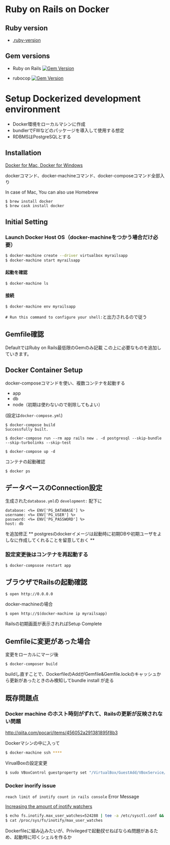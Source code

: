 # Ruby on Rails on Docker

## Ruby version
 - [.ruby-version](https://github.com/hihats/ruby-on-rails-pg-on-docker/blob/master/.ruby-version)


## Gem versions
- Ruby on Rails [![Gem Version](https://badge.fury.io/rb/rails.svg)](https://badge.fury.io/rb/rails)

- rubocop [![Gem Version](https://badge.fury.io/rb/rubocop.svg)](https://badge.fury.io/rb/rubocop)

# Setup Dockerized development environment
- Docker環境をローカルマシンに作成
- bundlerでFWなどのパッケージを導入して使用する想定
- RDBMSはPostgreSQLとする

## Installation

[Docker for Mac, Docker for Windows](https://www.docker.com/products/docker-desktop)

dockerコマンド、docker-machineコマンド、docker-composeコマンド全部入り

In case of Mac, You can also use Homebrew
```bash
$ brew install docker
$ brew cask install docker
```

## Initial Setting

### Launch Docker Host OS（docker-machineをつかう場合だけ必要）
```bash
$ docker-machine create --driver virtualbox myrailsapp
$ docker-machine start myrailsapp
```
#### 起動を確認
```bash
$ docker-machine ls
```
#### 接続
```bash
$ docker-machine env myrailsapp
```
`# Run this command to configure your shell:`と出力されるので従う


## Gemfile確認
DefaultではRuby on Rails最低限のGemのみ記載
この上に必要なものを追加していきます。


## Docker Container Setup
docker-composeコマンドを使い、複数コンテナを起動する
- app
- db
- node（初期は使わないので削除してもよい）

(設定は`docker-compose.yml`)
```
$ docker-compose build
Successfully built.

$ docker-compose run --rm app rails new . -d postgresql --skip-bundle --skip-turbolinks --skip-test

$ docker-compose up -d
```

コンテナの起動確認
```
$ docker ps
```

## データベースのConnection設定
生成された`database.yml`の `development:` 配下に
```
database: <%= ENV['PG_DATABASE'] %>
username: <%= ENV['PG_USER'] %>
password: <%= ENV['PG_PASSWORD'] %>
host: db
```
を追加修正
** postgresのdockerイメージは起動時に初期DBや初期ユーザをよしなに作成してくれることを留意しておく **

### 設定変更後はコンテナを再起動する
```
$ docker-compsose restart app
```

## ブラウザでRailsの起動確認
```
$ open http://0.0.0.0
```
docker-machineの場合
```
$ open http://$(docker-machine ip myrailsapp)
```
Railsの初期画面が表示されればSetup Complete



## Gemfileに変更があった場合
変更をローカルにマージ後

```
$ docker-composer build
```
buildし直すことで、DockerfileのAddがGemfile&Gemfile.lockのキャッシュから更新があったときのみ検知してbundle install が走る


## 既存問題点

###  Docker machine のホスト時刻がずれて、Railsの更新が反映されない問題

http://qiita.com/pocari/items/456052a291381895f8b3

Dockerマシンの中に入って
```bash
$ docker-machine ssh ****
```

VirualBoxの設定変更
```bash
$ sudo VBoxControl guestproperty set "/VirtualBox/GuestAdd/VBoxService/--timesync-set-threshold" 5000
```



###  Docker inorify issue

 `reach limit of inotify count in rails console` Error Message

[Increasing the amount of inotify watchers](https://github.com/guard/listen/wiki/Increasing-the-amount-of-inotify-watchers)

```bash
$ echo fs.inotify.max_user_watches=524288 | tee -a /etc/sysctl.conf && sysctl -p
$ cat /proc/sys/fs/inotify/max_user_watches
```
Dockerfileに組み込みたいが、Privilegedで起動扠せねばならぬ問題があるため、起動時に叩くシェルを作るか

